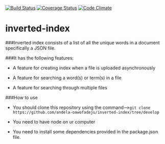 [![Build Status](https://travis-ci.org/andela-oawofadeju/inverted-index.svg?branch=master)](https://travis-ci.org/andela-oawofadeju/inverted-index)
[![Coverage Status](https://coveralls.io/repos/github/andela-oawofadeju/inverted-index/badge.svg?branch=master)](https://coveralls.io/github/andela-oawofadeju/inverted-index?branch=master)
[![Code Climate](https://codeclimate.com/github/andela-oawofadeju/inverted-index/badges/gpa.svg?branch=master)](https://codeclimate.com/github/andela-oawofadeju/inverted-index?branch=master)

# inverted-index

###Inverted index consists of a list of all the unique words in a document specifically a JSON file.


###It has the following features:

- A feature for creating index when a file is uploaded asynchronously

- A feature for searching a word(s) or term(s) in a file

- A feature for searching through multiple files


###How to use

- You should clone this repository using the command-->```git clone https://github.com/andela-oawofadeju/inverted-index/tree/develop```

- You need to have node on ur computer

- You need to install some dependencies provided in the package.json file.
